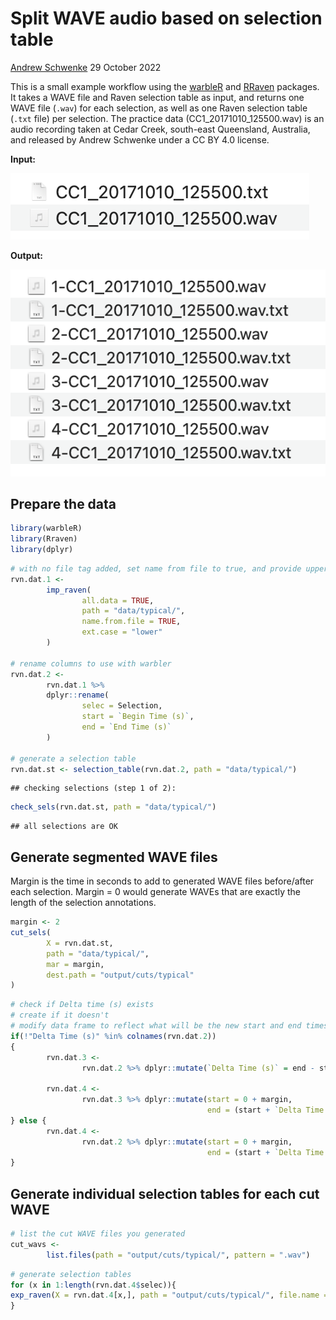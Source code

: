 Split WAVE audio based on selection table
================
[Andrew Schwenke](https://github.com/andrew-1234/)
29 October 2022

This is a small example workflow using the
[warbleR](https://cran.r-project.org/package=warbleR) and
[RRaven](https://cran.r-project.org/package=Rraven) packages. It takes a
WAVE file and Raven selection table as input, and returns one WAVE file
(`.wav`) for each selection, as well as one Raven selection table
(`.txt` file) per selection. The practice data (CC1_20171010_125500.wav)
is an audio recording taken at Cedar Creek, south-east Queensland,
Australia, and released by Andrew Schwenke under a CC BY 4.0 license.

**Input:**

![Input](images/input.png)

**Output:**

![Output](images/output.png)

## Prepare the data

``` r
library(warbleR)
library(Rraven)
library(dplyr)
```

``` r
# with no file tag added, set name from file to true, and provide upper or lower WAV extension format
rvn.dat.1 <-
        imp_raven(
                all.data = TRUE,
                path = "data/typical/",
                name.from.file = TRUE,
                ext.case = "lower"
        )

# rename columns to use with warbler
rvn.dat.2 <-
        rvn.dat.1 %>%
        dplyr::rename(
                selec = Selection,
                start = `Begin Time (s)`,
                end = `End Time (s)`
        )

# generate a selection table
rvn.dat.st <- selection_table(rvn.dat.2, path = "data/typical/")
```

    ## checking selections (step 1 of 2):

``` r
check_sels(rvn.dat.st, path = "data/typical/")
```

    ## all selections are OK

## Generate segmented WAVE files

Margin is the time in seconds to add to generated WAVE files
before/after each selection. Margin = 0 would generate WAVEs that are
exactly the length of the selection annotations.

``` r
margin <- 2
cut_sels(
        X = rvn.dat.st,
        path = "data/typical/",
        mar = margin,
        dest.path = "output/cuts/typical"
)
```

``` r
# check if Delta time (s) exists
# create if it doesn't
# modify data frame to reflect what will be the new start and end times for each selection when the WAVE is split 
if(!"Delta Time (s)" %in% colnames(rvn.dat.2))
{
        rvn.dat.3 <-
                rvn.dat.2 %>% dplyr::mutate(`Delta Time (s)` = end - start)
        
        rvn.dat.4 <-
                rvn.dat.3 %>% dplyr::mutate(start = 0 + margin,
                                            end = (start + `Delta Time (s)`))
} else {
        rvn.dat.4 <-
                rvn.dat.2 %>% dplyr::mutate(start = 0 + margin,
                                            end = (start + `Delta Time (s)`))
}
```

## Generate individual selection tables for each cut WAVE

``` r
# list the cut WAVE files you generated
cut_wavs <-
        list.files(path = "output/cuts/typical/", pattern = ".wav")
```

``` r
# generate selection tables
for (x in 1:length(rvn.dat.4$selec)){
exp_raven(X = rvn.dat.4[x,], path = "output/cuts/typical/", file.name = cut_wavs[x])
}
```
